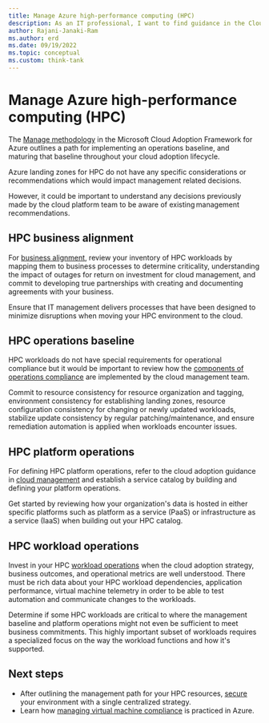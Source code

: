 ```yaml
---
title: Manage Azure high-performance computing (HPC)
description: As an IT professional, I want to find guidance in the Cloud Adoption Framework covering management for using Azure High-performance computing (HPC) as part of my IT strategy.
author: Rajani-Janaki-Ram
ms.author: erd
ms.date: 09/19/2022
ms.topic: conceptual
ms.custom: think-tank
---
```


# Manage Azure high-performance computing (HPC)

The [Manage methodology](../../manage/index.md) in the Microsoft Cloud Adoption Framework for Azure outlines a path for implementing an operations baseline, and maturing that baseline throughout your cloud adoption lifecycle.

Azure landing zones for HPC do not have any specific considerations or recommendations which would impact management related decisions.

However, it could be important to understand any decisions previously made by the cloud platform team to be aware of existing management recommendations.

## HPC business alignment

For [business alignment](../../manage/considerations/business-alignment.md), review your inventory of HPC workloads by mapping them to business processes to determine criticality, understanding the impact of outages for return on investment for cloud management, and commit to developing true partnerships with creating and documenting agreements with your business.

Ensure that IT management delivers processes that have been designed to minimize disruptions when moving your HPC environment to the cloud.

## HPC operations baseline

HPC workloads do not have special requirements for operational compliance but it would be important to review how the [components of operations compliance](../../manage/considerations/operational-compliance.md#components-of-operations-compliance) are implemented by the cloud management team.

Commit to resource consistency for resource organization and tagging, environment consistency for establishing landing zones, resource configuration consistency for changing or newly updated workloads, stabilize update consistency by regular patching/maintenance, and ensure remediation automation is applied when workloads encounter issues.


## HPC platform operations

For defining HPC platform operations, refer to the cloud adoption guidance in [cloud management](../../manage/considerations/platform.md) and establish a service catalog by building and defining your platform operations.

Get started by reviewing how your organization's data is hosted in either specific platforms such as platform as a service (PaaS) or infrastructure as a service (IaaS) when building out your HPC catalog.

## HPC workload operations

Invest in your HPC [workload operations](../../manage/considerations/workload.md) when the cloud adoption strategy, business outcomes, and operational metrics are well understood. There must be rich data about your HPC workload dependencies, application performance, virtual machine telemetry in order to be able to test automation and communicate changes to the workloads.

Determine if some HPC workloads are critical to where the management baseline and platform operations might not even be sufficient to meet business commitments. This highly important subset of workloads requires a specialized focus on the way the workload functions and how it's supported.

## Next steps

- After outlining the management path for your HPC resources, [secure](./secure.md) your environment with a single centralized strategy.
- Learn how [managing virtual machine compliance](/azure/architecture/example-scenario/security/virtual-machine-compliance) is practiced in Azure.


